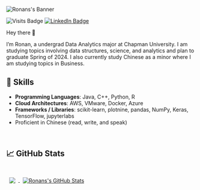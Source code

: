 ![Ronans's Banner](./assets/banner.png)

![Visits Badge](https://badges.pufler.dev/visits/kearns-cu/kearns-cu)
[![LinkedIn Badge](https://img.shields.io/badge/LinkedIn-Profile-informational?style=flat&logo=linkedin&logoColor=white&color=0D76A8)](https://www.linkedin.com/in/ronank)

Hey there 👋

I’m Ronan, a undergrad Data Analytics major at Chapman University. I am studying topics involving data structures, science, and analytics and plan to graduate Spring of 2024. I also currently study Chinese as a minor where I am studying topics in Business.

## 💼 Skills
-	**Programming Languages**: Java, C++, Python, R
-	**Cloud Architectures**: AWS, VMware, Docker, Azure
-	**Frameworks / Libraries**: scikit-learn, plotnine, pandas, NumPy, Keras, TensorFlow, jupyterlabs
-	Proficient in Chinese (read, write, and speak)

<br>

## &#x1f4c8; GitHub Stats

<br>

<a href="https://github.com/kearns-cu">
  <img align="center" style="margin:0.5rem" src="https://github-readme-stats.vercel.app/api/top-langs/?username=kearns-cu&hide=html&theme=moltack" />
</a>

<a href="https://github.com/kearns-cu">
  <img align="center" style="margin:0.5rem" src="https://github-readme-stats.vercel.app/api?username=kearns-cu&show_icons=true&line_height=27&count_private=true&theme=moltack" alt="Ronans's GitHub Stats" />
</a>

<br>
<br>
